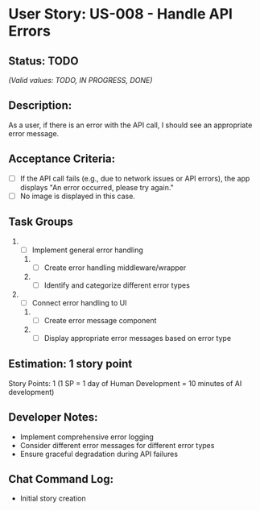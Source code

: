 # User Story: US-008 - Handle API Errors

## Status: TODO  
*(Valid values: TODO, IN PROGRESS, DONE)*

## Description:

As a user, if there is an error with the API call, I should see an appropriate error message.

## Acceptance Criteria:

- [ ] If the API call fails (e.g., due to network issues or API errors), the app displays "An error occurred, please try again."
- [ ] No image is displayed in this case.

## Task Groups

1. - [ ] Implement general error handling
   1. - [ ] Create error handling middleware/wrapper
   2. - [ ] Identify and categorize different error types
2. - [ ] Connect error handling to UI
   1. - [ ] Create error message component
   2. - [ ] Display appropriate error messages based on error type

## Estimation: 1 story point

Story Points: 1 (1 SP = 1 day of Human Development = 10 minutes of AI development)

## Developer Notes:

- Implement comprehensive error logging
- Consider different error messages for different error types
- Ensure graceful degradation during API failures

## Chat Command Log:

- Initial story creation 